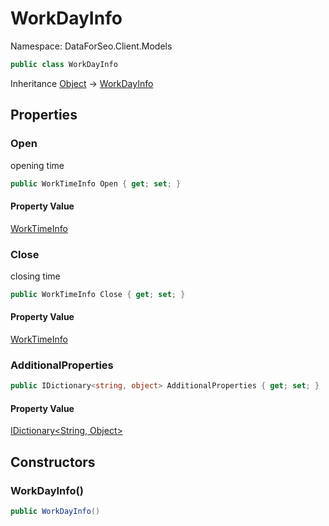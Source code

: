 # WorkDayInfo

Namespace: DataForSeo.Client.Models

```csharp
public class WorkDayInfo
```

Inheritance [Object](https://docs.microsoft.com/en-us/dotnet/api/system.object) → [WorkDayInfo](./dataforseo.client.models.workdayinfo.md)

## Properties

### **Open**

opening time

```csharp
public WorkTimeInfo Open { get; set; }
```

#### Property Value

[WorkTimeInfo](./dataforseo.client.models.worktimeinfo.md)<br>

### **Close**

closing time

```csharp
public WorkTimeInfo Close { get; set; }
```

#### Property Value

[WorkTimeInfo](./dataforseo.client.models.worktimeinfo.md)<br>

### **AdditionalProperties**

```csharp
public IDictionary<string, object> AdditionalProperties { get; set; }
```

#### Property Value

[IDictionary&lt;String, Object&gt;](https://docs.microsoft.com/en-us/dotnet/api/system.collections.generic.idictionary-2)<br>

## Constructors

### **WorkDayInfo()**

```csharp
public WorkDayInfo()
```

